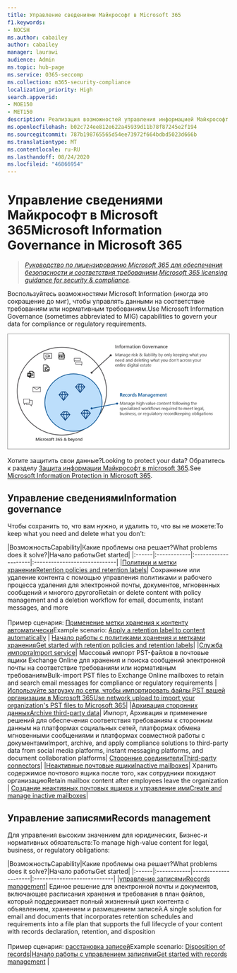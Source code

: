 ```yaml
---
title: Управление сведениями Майкрософт в Microsoft 365
f1.keywords:
- NOCSH
ms.author: cabailey
author: cabailey
manager: laurawi
audience: Admin
ms.topic: hub-page
ms.service: O365-seccomp
ms.collection: m365-security-compliance
localization_priority: High
search.appverid:
- MOE150
- MET150
description: Реализация возможностей управления информацией Майкрософт в Microsoft 365 для управления данными на соответствие требованиям или нормативным требованиям.
ms.openlocfilehash: b02c724ee812e622a45939d11b78f87245e2f194
ms.sourcegitcommit: 787b198765565d54ee73972f664bdbd5023d666b
ms.translationtype: MT
ms.contentlocale: ru-RU
ms.lasthandoff: 08/24/2020
ms.locfileid: "46866954"
---
```

# <a name="microsoft-information-governance-in-microsoft-365"></a><span data-ttu-id="2fcf7-103">Управление сведениями Майкрософт в Microsoft 365</span><span class="sxs-lookup"><span data-stu-id="2fcf7-103">Microsoft Information Governance in Microsoft 365</span></span>

><span data-ttu-id="2fcf7-104">*[Руководство по лицензированию Microsoft 365 для обеспечения безопасности и соответствия требованиям](https://aka.ms/ComplianceSD).*</span><span class="sxs-lookup"><span data-stu-id="2fcf7-104">*[Microsoft 365 licensing guidance for security & compliance](https://aka.ms/ComplianceSD).*</span></span>

<span data-ttu-id="2fcf7-105">Воспользуйтесь возможностями Microsoft Information (иногда это сокращение до миг), чтобы управлять данными на соответствие требованиям или нормативным требованиям.</span><span class="sxs-lookup"><span data-stu-id="2fcf7-105">Use Microsoft Information Governance (sometimes abbreviated to MIG) capabilities to govern your data for compliance or regulatory requirements.</span></span>

![Управление управлением данными и управлением записями](../media/information-governance-records-management.png)

<span data-ttu-id="2fcf7-107">Хотите защитить свои данные?</span><span class="sxs-lookup"><span data-stu-id="2fcf7-107">Looking to protect your data?</span></span> <span data-ttu-id="2fcf7-108">Обратитесь к разделу [Защита информации Майкрософт в microsoft 365](protect-information.md).</span><span class="sxs-lookup"><span data-stu-id="2fcf7-108">See [Microsoft Information Protection in Microsoft 365](protect-information.md).</span></span>

## <a name="information-governance"></a><span data-ttu-id="2fcf7-109">Управление сведениями</span><span class="sxs-lookup"><span data-stu-id="2fcf7-109">Information governance</span></span>

<span data-ttu-id="2fcf7-110">Чтобы сохранить то, что вам нужно, и удалить то, что вы не можете:</span><span class="sxs-lookup"><span data-stu-id="2fcf7-110">To keep what you need and delete what you don't:</span></span>
 
|<span data-ttu-id="2fcf7-111">Возможность</span><span class="sxs-lookup"><span data-stu-id="2fcf7-111">Capability</span></span>|<span data-ttu-id="2fcf7-112">Какие проблемы она решает?</span><span class="sxs-lookup"><span data-stu-id="2fcf7-112">What problems does it solve?</span></span>|<span data-ttu-id="2fcf7-113">Начало работы</span><span class="sxs-lookup"><span data-stu-id="2fcf7-113">Get started</span></span>|
|:------|:------------|:--------------------|:-----------------------------|
|[<span data-ttu-id="2fcf7-114">Политики и метки хранения</span><span class="sxs-lookup"><span data-stu-id="2fcf7-114">Retention policies and retention labels</span></span>](retention.md)| <span data-ttu-id="2fcf7-115">Сохранение или удаление контента с помощью управления политиками и рабочего процесса удаления для электронной почты, документов, мгновенных сообщений и многого другого</span><span class="sxs-lookup"><span data-stu-id="2fcf7-115">Retain or delete content with policy management and a deletion workflow for email, documents, instant messages, and more</span></span> <br /><br /><span data-ttu-id="2fcf7-116">Пример сценария: [Применение метки хранения к контенту автоматически](apply-retention-labels-automatically.md)</span><span class="sxs-lookup"><span data-stu-id="2fcf7-116">Example scenario: [Apply a retention label to content automatically](apply-retention-labels-automatically.md)</span></span> | [<span data-ttu-id="2fcf7-117">Начало работы с политиками хранения и метками хранения</span><span class="sxs-lookup"><span data-stu-id="2fcf7-117">Get started with retention policies and retention labels</span></span>](get-started-with-retention.md)|
|[<span data-ttu-id="2fcf7-118">Служба импорта</span><span class="sxs-lookup"><span data-stu-id="2fcf7-118">Import service</span></span>](importing-pst-files-to-office-365.md)| <span data-ttu-id="2fcf7-119">Массовый импорт PST-файлов в почтовые ящики Exchange Online для хранения и поиска сообщений электронной почты на соответствие требованиям или нормативным требованиям</span><span class="sxs-lookup"><span data-stu-id="2fcf7-119">Bulk-import PST files to Exchange Online mailboxes to retain and search email messages for compliance or regulatory requirements</span></span> | [<span data-ttu-id="2fcf7-120">Используйте загрузку по сети, чтобы импортировать файлы PST вашей организации в Microsoft 365</span><span class="sxs-lookup"><span data-stu-id="2fcf7-120">Use network upload to import your organization's PST files to Microsoft 365</span></span>](use-network-upload-to-import-pst-files.md)|
|[<span data-ttu-id="2fcf7-121">Архивация сторонних данных</span><span class="sxs-lookup"><span data-stu-id="2fcf7-121">Archive third-party data</span></span>](archiving-third-party-data.md)| <span data-ttu-id="2fcf7-122">Импорт, Архивация и применение решений для обеспечения соответствия требованиям к сторонним данным на платформах социальных сетей, платформах обмена мгновенными сообщениями и платформах совместной работы с документами</span><span class="sxs-lookup"><span data-stu-id="2fcf7-122">Import, archive, and apply compliance solutions to third-party data from social media platforms, instant messaging platforms, and document collaboration platforms</span></span>| [<span data-ttu-id="2fcf7-123">Сторонние соединители</span><span class="sxs-lookup"><span data-stu-id="2fcf7-123">Third-party connectors</span></span>](archiving-third-party-data.md#third-party-data-connectors)|
|[<span data-ttu-id="2fcf7-124">Неактивные почтовые ящики</span><span class="sxs-lookup"><span data-stu-id="2fcf7-124">Inactive mailboxes</span></span>](inactive-mailboxes-in-office-365.md)| <span data-ttu-id="2fcf7-125">Хранить содержимое почтового ящика после того, как сотрудники покидают организацию</span><span class="sxs-lookup"><span data-stu-id="2fcf7-125">Retain mailbox content after employees leave the organization</span></span> | [<span data-ttu-id="2fcf7-126">Создание неактивных почтовых ящиков и управление ими</span><span class="sxs-lookup"><span data-stu-id="2fcf7-126">Create and manage inactive mailboxes</span></span>](create-and-manage-inactive-mailboxes.md)|

## <a name="records-management"></a><span data-ttu-id="2fcf7-127">Управление записями</span><span class="sxs-lookup"><span data-stu-id="2fcf7-127">Records management</span></span>

<span data-ttu-id="2fcf7-128">Для управления высоким значением для юридических, Бизнес-и нормативных обязательств:</span><span class="sxs-lookup"><span data-stu-id="2fcf7-128">To manage high-value content for legal, business, or regulatory obligations:</span></span>

|<span data-ttu-id="2fcf7-129">Возможность</span><span class="sxs-lookup"><span data-stu-id="2fcf7-129">Capability</span></span>|<span data-ttu-id="2fcf7-130">Какие проблемы она решает?</span><span class="sxs-lookup"><span data-stu-id="2fcf7-130">What problems does it solve?</span></span>|<span data-ttu-id="2fcf7-131">Начало работы</span><span class="sxs-lookup"><span data-stu-id="2fcf7-131">Get started</span></span>|
|:------|:------------|---------------------|:----------------------------|
|[<span data-ttu-id="2fcf7-132">управление записями</span><span class="sxs-lookup"><span data-stu-id="2fcf7-132">Records management</span></span>](records-management.md)| <span data-ttu-id="2fcf7-133">Единое решение для электронной почты и документов, включающее расписания хранения и требования в план файлов, который поддерживает полный жизненный цикл контента с объявлением, хранением и размещением записей.</span><span class="sxs-lookup"><span data-stu-id="2fcf7-133">A single solution for email and documents that incorporates retention schedules and requirements into a file plan that supports the full lifecycle of your content with records declaration, retention, and disposition</span></span> <br /><br /><span data-ttu-id="2fcf7-134">Пример сценария: [расстановка записей](disposition.md#disposition-of-records)</span><span class="sxs-lookup"><span data-stu-id="2fcf7-134">Example scenario: [Disposition of records](disposition.md#disposition-of-records)</span></span>|[<span data-ttu-id="2fcf7-135">Начало работы с управлением записями</span><span class="sxs-lookup"><span data-stu-id="2fcf7-135">Get started with records management</span></span>](get-started-with-records-management.md) |

